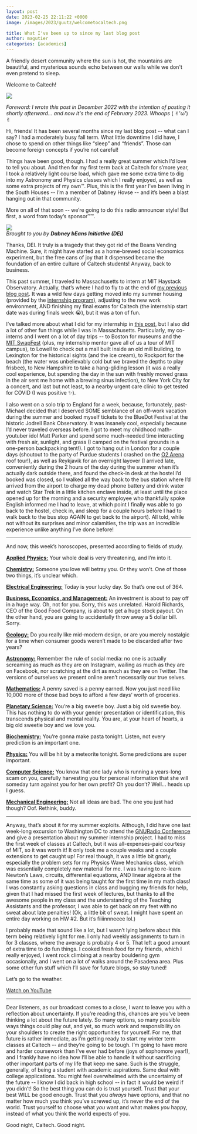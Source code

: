```yaml
---
layout: post
date: 2023-02-25 22:11:22 +0000
image: /images/2023/guutz/welcometocaltech.png

title: What I've been up to since my last blog post
author: magutier
categories: [academics]
---
```

A friendly desert community where the sun is hot, the mountains are beautiful, and mysterious sounds echo between our walls while we don't even pretend to sleep.

Welcome to Caltech!

![](/images/2023/guutz/welcometocaltech.png)

_Foreword: I wrote this post in December 2022 with the intention of posting it shortly afterward... and now it's the end of February 2023. Whoops_ ( ✌︎'ω')✌︎

Hi, friends! It has been several months since my last blog post -- what can I say? I had a moderately busy fall term. What little downtime I did have, I chose to spend on other things like “sleep” and “friends”. Those can become foreign concepts if you’re not careful!

Things have been good, though. I had a really great summer which I’d love to tell you about. And then for my first term back at Caltech for s’more year, I took a relatively light course load, which gave me some extra time to dig into my Astronomy and Physics classes which I really enjoyed, as well as some extra projects of my own™. Plus, this is the first year I’ve been living in the South Houses -- I’m a member of Dabney Hovse -- and it’s been a blast hanging out in that community.

More on all of that soon -- we’re going to do this radio announcer style! But first, a word from today’s sponsor™™.

![](/images/2023/guutz/bean2.jpg)  
_Brought to you by **Dabney bEans Initiative (DEI)**_

Thanks, DEI. It truly is a tragedy that they got rid of the Beans Vending Machine. Sure, it might have started as a home-brewed social economics experiment, but the free cans of joy that it dispensed became the foundation of an entire culture of Caltech students! Anyway, back to business.

This past summer, I traveled to Massachusetts to intern at MIT Haystack Observatory. Actually, that’s where I had to fly to at the end of [my previous blog post](https://caltechadmissions.blog/the-mission/). It was a wild few days getting moved into my summer housing (provided by the [internship program](https://www.haystack.mit.edu/haystack-public-outreach/reu/)), adjusting to the new work environment, AND finishing my final exams for Caltech (the internship start date was during finals week 😭), but it was a ton of fun.

I’ve talked more about what I did for my internship in [this post](https://caltechadmissions.blog/caltech-faq-s-with-a-florida-man/), but I also did a lot of other fun things while I was in Massachusetts. Particularly, my co-interns and I went on a lot of day trips -- to Boston for museums and the [MIT SwapFest](http://w1mx.mit.edu/flea-at-mit/) (plus, my internship mentor gave all of us a tour of MIT campus), to Lowell to check out a mall built inside an old mill building, to Lexington for the historical sights (and the ice cream), to Rockport for the beach (the water was unbelievably cold but we braved the depths to play frisbee), to New Hampshire to take a hang-gliding lesson (it was a really cool experience, but spending the day in the sun with freshly mowed grass in the air sent me home with a brewing sinus infection), to New York City for a concert, and last but not least, to a nearby urgent care clinic to get tested for COVID (I was positive ✨).

I also went on a solo trip to England for a week, because, fortunately, past-Michael decided that I deserved SOME semblance of an off-work vacation during the summer and booked myself tickets to the BlueDot Festival at the historic Jodrell Bank Observatory. It was insanely cool, especially because I’d never traveled overseas before. I got to meet my childhood math-youtuber idol Matt Parker and spend some much-needed time interacting with fresh air, sunlight, and grass (I camped on the festival grounds in a one-person backpacking tent!). I got to hang out in London for a couple days (shoutout to the party of Purdue students I crashed on the [O2 Arena](https://www.theo2.co.uk/up-at-the-o2/climb) roof tour!), as well as Reykjavik for an overnight layover (I arrived late, conveniently during the 2 hours of the day during the summer when it’s actually dark outside there, and found the check-in desk at the hostel I’d booked was closed, so I walked all the way back to the bus station where I’d arrived from the airport to charge my dead phone battery and drink water and watch Star Trek in a little kitchen enclave inside, at least until the place opened up for the morning and a security employee who thankfully spoke English informed me I had to leave, at which point I finally was able to go back to the hostel, check in, and sleep for a couple hours before I had to walk back to the bus stop AGAIN to get back to the airport). All told, while not without its surprises and minor calamities, the trip was an incredible experience unlike anything I’ve done before!

***

And now, this week’s horoscopes, presented according to fields of study.

[**Applied Physics:**](https://www.admissions.caltech.edu/why-caltech/academics/majors-minors/applied-physics)
Your whole deal is very threatening, and I’m into it.

[**Chemistry:**](https://www.admissions.caltech.edu/why-caltech/academics/majors-minors/chemistry)
Someone you love will betray you. Or they won’t. One of those two things, it’s unclear which.

[**Electrical Engineering:**](https://www.admissions.caltech.edu/why-caltech/academics/majors-minors/electrical-engineering)
Today is your lucky day. So that’s one out of 364.

[**Business, Economics, and Management:**](https://www.admissions.caltech.edu/why-caltech/academics/majors-minors/business-economics-and-management)
An investment is about to pay off in a huge way. Oh, not for you. Sorry, this was unrelated. Harold Richards, CEO of the Good Food Company, is about to get a huge stock payout. On the other hand, you are going to accidentally throw away a 5 dollar bill. Sorry.

[**Geology:**](https://www.admissions.caltech.edu/why-caltech/academics/majors-minors/geology)
Do you really like mid-modern design, or are you merely nostalgic for a time when consumer goods weren’t made to be discarded after two years?

[**Astronomy:**](https://www.admissions.caltech.edu/why-caltech/academics/majors-minors/astrophysics)
Remember the rule of social media: no one is actually screaming as much as they are on Instagram, wailing as much as they are on Facebook, nor scratching at the dirt as much as they are on Twitter. The versions of ourselves we present online aren’t necessarily our true selves.

[**Mathematics:**](https://www.admissions.caltech.edu/why-caltech/academics/majors-minors/mathematics)
A penny saved is a penny earned. Now you just need like 10,000 more of those bad boys to afford a few days’ worth of groceries.

[**Planetary Science:**](https://www.admissions.caltech.edu/why-caltech/academics/majors-minors/planetary-science)
You’re a big sweetie boy. Just a big old sweetie boy. This has nothing to do with your gender presentation or identification, this transcends physical and mental reality. You are, at your heart of hearts, a big old sweetie boy and we love you.

[**Biochemistry:**](https://www.admissions.caltech.edu/why-caltech/academics/majors-minors/biology)
You’re gonna make pasta tonight. Listen, not every prediction is an important one.

[**Physics:**](https://www.admissions.caltech.edu/why-caltech/academics/majors-minors/physics)
You will be hit by a meteorite tonight. Some predictions are super important.

[**Computer Science:**](https://www.admissions.caltech.edu/why-caltech/academics/majors-minors/computer-science)
You know that one lady who is running a years-long scam on you, carefully harvesting you for personal information that she will someday turn against you for her own profit? Oh you don’t? Well… heads up I guess.

[**Mechanical Engineering:**](https://www.admissions.caltech.edu/why-caltech/academics/majors-minors/mechanical-engineering)
Not all ideas are bad. The one you just had though? Oof. Rethink, buddy.

***

Anyway, that’s about it for my summer exploits. Although, I did have one last week-long excursion to Washington DC to attend the [GNURadio Conference](https://www.youtube.com/watch?v=OFBhQu0aUWQ&t=22s) and give a presentation about my summer internship project. I had to miss the first week of classes at Caltech, but it was all-expenses-paid courtesy of MIT, so it was worth it! It only took me a couple weeks and a couple extensions to get caught up! For real though, it was a little bit gnarly, especially the problem sets for my Physics Wave Mechanics class, which was essentially completely new material for me. I was having to re-learn Newton’s Laws, circuits, differential equations, AND linear algebra at the same time as some of it was being taught for the first time in my math class! I was constantly asking questions in class and bugging my friends for help, given that I had missed the first week of lectures, but thanks to all the awesome people in my class and the understanding of the Teaching Assistants and the professor, I was able to get back on my feet with no sweat about late penalties! (Ok, a little bit of sweat. I might have spent an entire day working on HW #2. But it’s fiiiinnneeee lol.)

I probably made that sound like a lot, but I wasn’t lying before about this term being relatively light for me. I only had weekly assignments to turn in for 3 classes, where the average is probably 4 or 5. That left a good amount of extra time to do fun things. I cooked fresh food for my friends, which I really enjoyed, I went rock climbing at a nearby bouldering gym occasionally, and I went on a lot of walks around the Pasadena area. Plus some other fun stuff which I’ll save for future blogs, so stay tuned!

Let’s go to the weather.

[Watch on YouTube](https://www.youtube.com/watch?v=KyK9UUfChi4)

***

Dear listeners, as our broadcast comes to a close, I want to leave you with a reflection about uncertainty. If you’re reading this, chances are you’ve been thinking a lot about the future lately. So many options, so many possible ways things could play out, and yet, so much work and responsibility on your shoulders to create the right opportunities for yourself. For me, that future is rather immediate, as I’m getting ready to start my winter term classes at Caltech -- and they’re going to be tough. I’m going to have more and harder coursework than I’ve ever had before (joys of sophomore year!), and I frankly have no idea how I’ll be able to handle it without sacrificing other important parts of my life that keep me sane. Such is the struggle, generally, of being a student with academic aspirations. Same deal with college applications. You might feel overwhelmed with the uncertainty of the future -- I know I did back in high school -- in fact it would be weird if you didn’t! So the best thing you can do is trust yourself. Trust that your best WILL be good enough. Trust that you _always_ have options, and that no matter how much you think you’ve screwed up, it’s never the end of the world. Trust yourself to choose what _you_ want and what makes _you_ happy, instead of what you think the world expects of you.

Good night, Caltech. Good night.